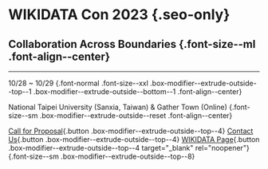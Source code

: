 # WIKIDATA Con 2023 {.seo-only}

## Collaboration Across Boundaries {.font-size--ml .font-align--center}

---

10/28 ~ 10/29 {.font-normal .font-size--xxl .box-modifier--extrude-outside--top--1 .box-modifier--extrude-outside--bottom--1 .font-align--center}

National Taipei University (Sanxia, Taiwan) & Gather Town (Online) {.font-size--sm .box-modifier--extrude-outside--reset .font-align--center}

[Call for Proposal](/cfp){.button .box-modifier--extrude-outside--top--4} [Contact Us](mailto:contact@wikidatacon.org){.button .box-modifier--extrude-outside--top--4} [WIKIDATA Page](https://www.wikidata.org/wiki/Wikidata:WikidataCon_2023){.button .box-modifier--extrude-outside--top--4 target="_blank" rel="noopener"} {.font-size--sm .box-modifier--extrude-outside--top--8}
